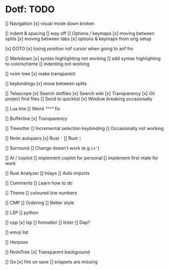# Dotf: TODO

[] Navigation
    [x] visual mode down broken

[] indent & spacing
    [] way off
[] Options / keymaps
    [x] moving between splits
    [x] moving between tabs
    [x] options & keymaps from orig setup

[x] GOTO
[x] losing position nof cursor when going to anf fro

[] Markdown
    [x] syntax highlighting not working
        [] add syntax highlighting to colorscheme
    [] indenting not working

[] nvim-tree
    [x] make transparent

[] keybindings
    [x] move between splits

[] Telescope
    [x] Search dotfiles
    [x] Search wiki
    [x] Transparency
    [x] Git project find files
    [] Send to quicklist
    [x] Window breaking occasionally

[] Lua line
    [] Weird ^^^^ fix

[] Bufferline
    [x] Transparency

[] Treesitter
    [] Incremental selection keybinding
    [] Occasionally not working

[] Nvim autopairs
    [x] Rust `'`
    [] Rust `|`

[] Surround
    []  Change doesn't work (e.g `cs'`)

[] AI / copilot
    [] implement copilot for personal
    [] implement first mate for work

[] Rust Analyzer
    [] Inlays
    [] Auto imports

[] Comments
    [] Learn how to do

[] Theme
    [] coloured line numbers

[] CMP
    [] Ordering
    [] Better style

[] LSP
    [] python

[] cpp
    [x] lsp
    [] formatter
    [] linter
    [] Dap?

[] emoji list

[] Harpoon

[] NvimTree
    [x] Transparent background

[] Go
    [x] fmt on save
    [] snippets are missing
